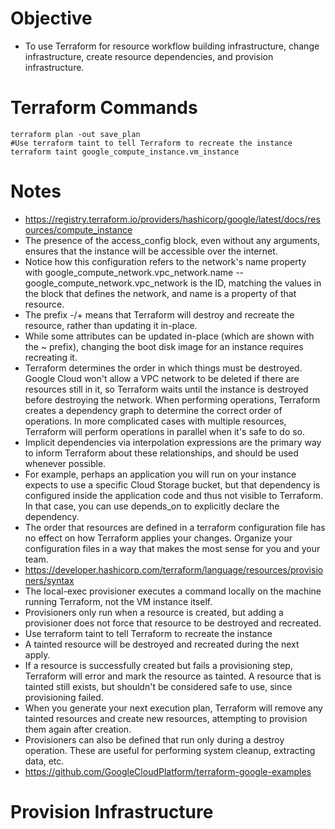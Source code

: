 
# Objective
- To use Terraform for resource workflow building infrastructure, change infrastructure, create resource dependencies, and provision infrastructure.

# Terraform Commands
```
terraform plan -out save_plan
#Use terraform taint to tell Terraform to recreate the instance
terraform taint google_compute_instance.vm_instance
```

# Notes
- https://registry.terraform.io/providers/hashicorp/google/latest/docs/resources/compute_instance
- The presence of the access_config block, even without any arguments, ensures that the instance will be accessible over the internet.
- Notice how this configuration refers to the network's name property with google_compute_network.vpc_network.name -- google_compute_network.vpc_network is the ID, matching the values in the block that defines the network, and name is a property of that resource.
- The prefix -/+ means that Terraform will destroy and recreate the resource, rather than updating it in-place.
- While some attributes can be updated in-place (which are shown with the ~ prefix), changing the boot disk image for an instance requires recreating it.
- Terraform determines the order in which things must be destroyed. Google Cloud won't allow a VPC network to be deleted if there are resources still in it, so Terraform waits until the instance is destroyed before destroying the network. When performing operations, Terraform creates a dependency graph to determine the correct order of operations. In more complicated cases with multiple resources, Terraform will perform operations in parallel when it's safe to do so.
-  Implicit dependencies via interpolation expressions are the primary way to inform Terraform about these relationships, and should be used whenever possible.
- For example, perhaps an application you will run on your instance expects to use a specific Cloud Storage bucket, but that dependency is configured inside the application code and thus not visible to Terraform. In that case, you can use depends_on to explicitly declare the dependency.
- The order that resources are defined in a terraform configuration file has no effect on how Terraform applies your changes. Organize your configuration files in a way that makes the most sense for you and your team.
- https://developer.hashicorp.com/terraform/language/resources/provisioners/syntax 
- The local-exec provisioner executes a command locally on the machine running Terraform, not the VM instance itself. 
- Provisioners only run when a resource is created, but adding a provisioner does not force that resource to be destroyed and recreated.
- Use terraform taint to tell Terraform to recreate the instance
- A tainted resource will be destroyed and recreated during the next apply.
- If a resource is successfully created but fails a provisioning step, Terraform will error and mark the resource as tainted. A resource that is tainted still exists, but shouldn't be considered safe to use, since provisioning failed.
- When you generate your next execution plan, Terraform will remove any tainted resources and create new resources, attempting to provision them again after creation.
- Provisioners can also be defined that run only during a destroy operation. These are useful for performing system cleanup, extracting data, etc.
- https://github.com/GoogleCloudPlatform/terraform-google-examples 

# Provision Infrastructure

